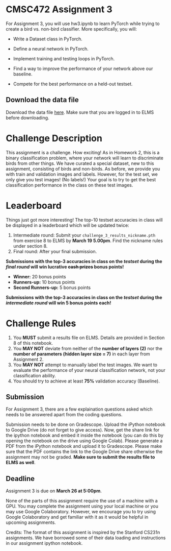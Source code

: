 # CMSC472 Assignment 3

For Assignment 3, you will use hw3.ipynb to learn PyTorch while trying to create a bird vs. non-bird classifier. More specifically, you will:

- Write a Dataset class in PyTorch.

- Define a neural network in PyTorch.

- Implement training and testing loops in PyTorch.

- Find a way to improve the performance of your network above our baseline.

- Compete for the best performance on a held-out testset.

## Download the data file

Download the data file [here](https://umd.instructure.com/files/77640124/download?download_frd=1). Make sure that you are logged in to ELMS before downloading.

# Challenge Description

This assignment is a challenge. How exciting! As in Homework 2, this is a binary classification problem, where your network will learn to discriminate birds from other things. We have curated a special dataset, new to this assignment, consisting of birds and non-birds. As before, we provide you with train and validation images and labels. However, for the test set, we only give you test images! (No labels!) Your goal is to try to get the best classification performance in the class on these test images.


# Leaderboard 

Things just got more interesting! The top-10 testset accuracies in class will be displayed in a leaderboard which will be updated twice:
1. Intermediate round: Submit your `challenge_3_results_nickname.pth` from exercise 8 to ELMS by **March 19 5.00pm**. Find the nickname rules under section 8.
2. Final round: After your final submission.

**Submissions with the top-3 accuracies in class on the *testset* during the *final round* will win lucrative ~~cash prizes~~ bonus points!**

* **Winner:** 20 bonus points 
* **Runners-up:** 10 bonus points 
* **Second Runners-up:** 5 bonus points 

**Submissions with the top-3 accuracies in class on the *testset* during the *intermediate round* will win 5 bonus points each!**


# Challenge Rules

1. You **MUST** submit a results file on ELMS. Details are provided in Section 8 of this notebook.
2. You **MAY NOT** deviate from neither of the **number of layers (2)** nor the **number of parameters (hidden layer size = 7)** in each layer from Assignment 2. 
3. You **MAY NOT** attempt to manually label the test images. We want to evaluate the performance of your neural classification network, not your classification ability.
4. You should try to achieve at least **75%** validation accuracy (Baseline).

## Submission

For Assignment 3, there are a few  explaination questions asked which needs to be answered apart from the coding questions. 

Submission needs to be done on Gradescope. Upload the iPython notebook to Google Drive (do not forget to give access). Now, get the share link for the ipython notebook and embed it inside the notebook (you can do this by opening the notebook on the drive using Google Colab).  Please generate a PDF from the iPython notebook and upload it to Gradescope. Please make sure that the PDF contains the link to the Google Drive share otherwise the assignment may not be graded. **Make sure to submit the results file to ELMS as well**.

## Deadline

Assignment 3 is due on **March 26 at 5:00pm**.  

None of the parts of this assignment require the use of a machine with a GPU. You may complete the assignment using your local machine or you may use Google Colaboratory. However, we encourage you to try using Google Colaboratory and get familiar with it as it would be helpful in upcoming assignments.

Credits: The format of this assignment is inspired by the Stanford CS231n assignments. We have borrowed some of their data loading and instructions in our assignment ipython notebook. 
